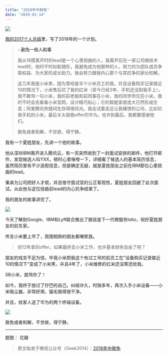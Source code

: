 ```yaml
---
title: "2018年中赦免"
date: "2019-01-14"
---
```


![](https://mmbiz.qpic.cn/mmbiz_jpg/AZ37fib0QltGSm35gO4icPoiahBks9TpNPuoSy8SnztbLyGH8sRhN7ua0D2SdutZXKNwtHCjMzweGRtdW3iapfa3YA/640?wx_fmt=jpeg)

[我的2017个人总结](http://mp.weixin.qq.com/s?__biz=MjM5NDI3OTUwNg==&mid=2650908890&idx=1&sn=50486cec85ac39b14538dc730df124c4&chksm=bd7f31e78a08b8f169dc46976aef8390abafa8acd2ff06daed7a117debdb1fd35a8e45509966&scene=21#wechat_redirect)里，写了2018年的一个计划。

> **\- 赦免一些人和事**
> 
> 我从18摸离开时的lead是一个心里扭曲的人，我离开后在一家公司做技术lead时，他时不时如影随形，我避免成为他那样的人，努力的为团队成员争取权益、为大家的成长助力。我会努力跟我内心那个与其抗争的家伙和解。
> 
> 这几年我是小米黑，因为曾经是半个小米员工的我，并且设备购买记录接近10的情况下，小米售后坑了我的红米（至今已经3年，手机还没到我手上）。我不敢骂一句小米，我的前老板和前同事在小米，我的同学师兄在小米。我时不时会去看看小米官网，设计精巧贴心；它的智能家居庞大已然形成生态；阿里腾讯夹缝间生存得很风光。我会试着走近让我痛恨的公司，比如坑我手机的小米，最后关头毁我offer的华为。也许到最后，我都要感谢他们。
> 
> 赦免或者和解，不世故，得宁静。

我有一个夏姓朋友，先讲一个他的故事。  

他从深圳IBM离开进入腾讯云，有一天突然收到了一封面试安排的邮件，他打开邮件，发现候选人叫YXX，顿时心里咯噔一下，详细看了候选人的基本简历信息，虽然简历里有不少造假信息，但是确定无疑，就是夏姓朋友之前在IBM那位心里扭曲的lead。

秉承为公司把好人才观，并且恪守面试官的公正客观性，夏姓朋友回避了此次面试。从此他与这位扭曲前lead的内心抗争结束了。

我的朋友的故事讲完了。

![](https://mmbiz.qpic.cn/mmbiz_png/AZ37fib0QltGSm35gO4icPoiahBks9TpNPuSjlDmCKsIqD2J0h47QibzNicZpsUldWfncVSvPYAz2rTkXgBUuDf995Q/640?wx_fmt=png)

今天了解到Google、IBM和Lyft联合推出了据说是下一代微服务Istio，祝好夏姓朋友的前东家。

传言小米要上市了，周围相熟的朋友都嘲笑我。

> 你12年拿的offer，如果最终去小米工作，也许基本财务自由了吧？  

朋友的戏言不足为信，毕竟小米把我这个有过工号的前员工在“设备购买记录接近10的情况下”变成了小米黑，并且4年了，小米维修的红米还没寄还给我。

SB小米，就骂你了！

如今，我终于放过了拧巴的自己。纠结许久，时隔多年，再次入手小米设备——小米吸尘器，非常好用，猫毛吸得很干净。

并且，给家人送了华为的两个终端设备。

![](https://mmbiz.qpic.cn/mmbiz_jpg/AZ37fib0QltGSm35gO4icPoiahBks9TpNPuxE8mmHic635nk9WVYL2OdNFHDcgak3TFqWyPaOh5KmbfcIc5RqhKGjA/640?wx_fmt=jpeg)

赦免或者和解，不世故，得宁静。  

* * *

题图： 花瓣

> 原文始发于微信公众号（Geek2014）：[2018年中赦免](http://mp.weixin.qq.com/s?__biz=MjM5NDI3OTUwNg==&tempkey=OTkxX3BIMHNKbHhueXB0N2R1TzJ4NmtiNElVbHd1UWFMVDgtcGdSSjJUb3pDMkZvaWx0akotbmxRU0JFWnk4TWFUQW15UmlERGZ0amJfUFJBaWtReV9xVkt3S1FzZE5MQUVfTzRlbTNlQktvems1QXlrVnV6NDQ4UkZiOE1UWlJXTml4V0FpV0FURHpxRkQ5b2g0ZWd5N09QdHYtc3B3SWJFaDluWXR4SkF%2Bfg%3D%3D&chksm=3d7f31ce0a08b8d8c8425673995122a0256cd34a2cc03b7d1634a82c02b9734a68e0a8cbddc9#rd)

